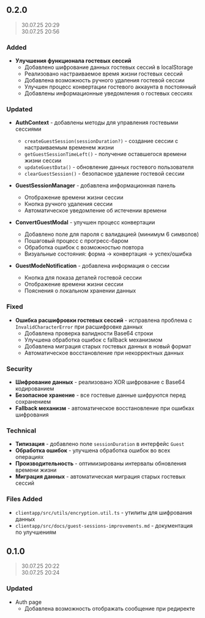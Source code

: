 ## 0.2.0 

> 30.07.25 20:29\
> 30.07.25 20:56

### Added

- **Улучшения функционала гостевых сессий**
  - Добавлено шифрование данных гостевых сессий в localStorage
  - Реализовано настраиваемое время жизни гостевых сессий
  - Добавлена возможность ручного удаления гостевой сессии
  - Улучшен процесс конвертации гостевого аккаунта в постоянный
  - Добавлены информационные уведомления о гостевых сессиях

### Updated

- **AuthContext** - добавлены методы для управления гостевыми сессиями
  - `createGuestSession(sessionDuration?)` - создание сессии с настраиваемым временем жизни
  - `getGuestSessionTimeLeft()` - получение оставшегося времени жизни сессии
  - `updateGuestData()` - обновление данных гостевого пользователя
  - `clearGuestSession()` - безопасное удаление гостевой сессии

- **GuestSessionManager** - добавлена информационная панель
  - Отображение времени жизни сессии
  - Кнопка ручного удаления сессии
  - Автоматическое уведомление об истечении времени

- **ConvertGuestModal** - улучшен процесс конвертации
  - Добавлено поле для пароля с валидацией (минимум 6 символов)
  - Пошаговый процесс с прогресс-баром
  - Обработка ошибок с возможностью повтора
  - Визуальные состояния: форма → конвертация → успех/ошибка

- **GuestModeNotification** - добавлена информация о сессии
  - Кнопка для показа деталей гостевой сессии
  - Отображение времени жизни сессии
  - Пояснения о локальном хранении данных

### Fixed

- **Ошибка расшифровки гостевых сессий** - исправлена проблема с `InvalidCharacterError` при расшифровке данных
  - Добавлена проверка валидности Base64 строки
  - Улучшена обработка ошибок с fallback механизмом
  - Добавлена миграция старых гостевых данных в новый формат
  - Автоматическое восстановление при некорректных данных

### Security

- **Шифрование данных** - реализовано XOR шифрование с Base64 кодированием
- **Безопасное хранение** - все гостевые данные шифруются перед сохранением
- **Fallback механизм** - автоматическое восстановление при ошибках шифрования

### Technical

- **Типизация** - добавлено поле `sessionDuration` в интерфейс `Guest`
- **Обработка ошибок** - улучшена обработка ошибок во всех операциях
- **Производительность** - оптимизированы интервалы обновления времени жизни
- **Миграция данных** - автоматическая миграция старых гостевых сессий

### Files Added

- `clientapp/src/utils/encryption.util.ts` - утилиты для шифрования данных
- `clientapp/src/docs/guest-sessions-improvements.md` - документация по улучшениям

## 0.1.0 

> 30.07.25 20:22\
> 30.07.25 20:24

### Updated

- Auth page 
  - Добавлена возможность отображать сообщение при редиректе